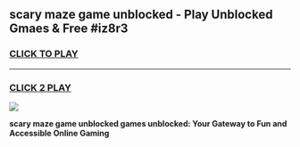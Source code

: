 
## scary maze game unblocked - Play Unblocked Gmaes & Free #iz8r3
<h3>
<a href="https://news.freeplayer.one?title=scary_maze_game_unblocked&ref=03M">CLICK TO PLAY</a></h3>
<hr>

<h3>
<a href="https://news.freeplayer.one?title=scary_maze_game_unblocked&ref=03M">CLICK 2 PLAY</a>
  
</h3>

<a href="https://news.freeplayer.one?title=scary_maze_game_unblocked&ref=03M"><img src="https://clearcache.store/games.png"></a>


**scary maze game unblocked games unblocked: Your Gateway to Fun and Accessible Online Gaming**
